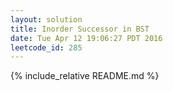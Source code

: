 ```yaml
---
layout: solution
title: Inorder Successor in BST
date: Tue Apr 12 19:06:27 PDT 2016
leetcode_id: 285
---
```

{% include_relative README.md %}
